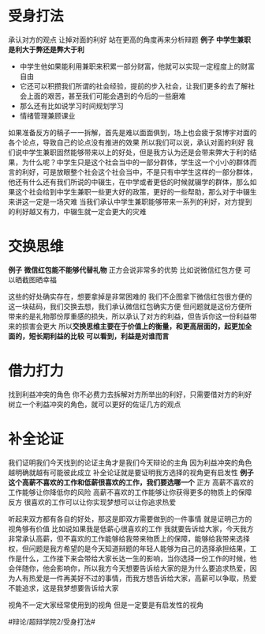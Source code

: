# 受身打法
承认对方的观点
让掉对面的利好
站在更高的角度再来分析辩题
**例子** 
**中学生兼职是利大于弊还是弊大于利**
* 中学生他如果能利用兼职来积累一部分财富，他就可以实现一定程度上的财富自由
* 它还可以积攒我们所谓的社会经验，提前的步入社会，让我们更多的去了解社会上面的艰苦，甚至我们可能会遇到的今后的一些磨难
* 那么还有比如说学习时间规划学习
* 情绪管理兼顾课业

如果准备反方的稿子一一拆解，首先是难以面面俱到，场上也会疲于泵博宇对面的各个论点，导致自己的论点没有推进的效果
所以我们可以说，承认对面的利好
我们说中学生兼职固然能够带来以上的好处，但是我方认为还是会带来弊大于利的结果，为什么呢？中学生只是这个社会当中的一部分群体，学生这一个小小的群体而言的利好，可是放眼整个社会这个社会当中，不是只有中学生这样的一部分群体，他还有什么还有我们所说的中辍生，在中学或者更低的时候就辍学的群体，那么如果这个社会给到中学生兼职一些更大好的政策，更好的一些帮助，那么对于中辍生来讲这一定是一场灾难
当我们承认中学生兼职能够带来一系列的利好，对方提到的利好越又有力，中辍生就一定会更大的灾难

# 交换思维
**例子**
**微信红包能不能够代替礼物**
正方会说非常多的优势
比如说微信红包方便
可以晒截图晒幸福

这些的好处确实存在，想要拿掉是非常困难的
我们不企图拿下微信红包很方便的这一块砝码，我们交换去想，我们承认微信红包确实方便
但问题就是这份方便所带来的是礼物那份厚重感的损失，所以承认了对方的利益，但告诉你这一份利益带来的损害会更大
所以**交换思维主要在于价值上的衡量，和更高层面的，起更加全面的，短长期利益的比较**
**可以看到，利益是对谁而言**

# 借力打力
找到利益冲突的角色
你不必费力去拆解对方所举出的利好，只需要借对方的利好树立一个利益冲突的角色，就可以更好的佐证几方的观点

# 补全论证
我们证明我们今天找到的论证主角才是我们今天辩论的主角
因为利益冲突的角色越明确就越有可能彼此成立
补全论证就是要证明我方选择的视角更有启发性
**例子**
**这个高薪不喜欢的工作和低薪很喜欢的工作，我们要选哪一个**
正方
高薪不喜欢的工作能够让你降低你的风险
高薪不喜欢的工作能够让你获得更多的物质上的保障
反方
很喜欢的工作可以让你实现梦想可以让你追求热爱

听起来双方都有各自的好处，那这是即双方需要做到的一件事情
就是证明己方的视角够有价值
比如说如果我是低薪心很喜欢的工作
我就要告诉给大家，今天我方非常承认高薪，但不喜欢的工作能够给我带来物质上的保障，能够给我带来选择权，但问题是我方希望的是今天知道辩题的年轻人能够为自己的选择承担结果，工作是什么，工作接下来会带给大家长达一生的影响，当你选择一份工作的时候，他会伴随你，他会影响你，所以我方今天想要告诉给大家的是为什么要追求热爱，因为人有热爱是一件再美好不过的事情，而我方想告诉给大家，高薪可以争取，热爱不能追求，这是我梦想要告诉给大家

视角不一定大家经常使用到的视角
但是一定要是有启发性的视角














#辩论/超辩学院2/受身打法#